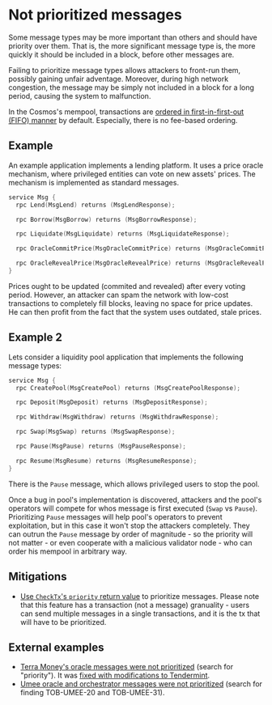 # Not prioritized messages

Some message types may be more important than others and should have priority over them. That is, the more significant message type is, the more quickly it should be included in a block, before other messages are.

Failing to prioritize message types allows attackers to front-run them, possibly gaining unfair adventage. Moreover, during high network congestion, the message may be simply not included in a block for a long period, causing the system to malfunction.

In the Cosmos's mempool, transactions are [ordered in first-in-first-out (FIFO) manner](https://github.com/tendermint/tendermint/blob/master/docs/architecture/adr-067-mempool-refactor.md#context) by default. Especially, there is no fee-based ordering.

## Example

An example application implements a lending platform. It uses a price oracle mechanism, where privileged entities can vote on new assets' prices. The mechanism is implemented as standard messages.

```go
service Msg {
  rpc Lend(MsgLend) returns (MsgLendResponse);

  rpc Borrow(MsgBorrow) returns (MsgBorrowResponse);

  rpc Liquidate(MsgLiquidate) returns (MsgLiquidateResponse);

  rpc OracleCommitPrice(MsgOracleCommitPrice) returns (MsgOracleCommitPriceResponse);

  rpc OracleRevealPrice(MsgOracleRevealPrice) returns (MsgOracleRevealPriceResponse);
}
```

Prices ought to be updated (commited and revealed) after every voting period. However, an attacker can spam the network with low-cost transactions to completely fill blocks, leaving no space for price updates. He can then profit from the fact that the system uses outdated, stale prices.

## Example 2

Lets consider a liquidity pool application that implements the following message types:

```go
service Msg {
  rpc CreatePool(MsgCreatePool) returns (MsgCreatePoolResponse);

  rpc Deposit(MsgDeposit) returns (MsgDepositResponse);

  rpc Withdraw(MsgWithdraw) returns (MsgWithdrawResponse);

  rpc Swap(MsgSwap) returns (MsgSwapResponse);

  rpc Pause(MsgPause) returns (MsgPauseResponse);

  rpc Resume(MsgResume) returns (MsgResumeResponse);
}
```

There is the `Pause` message, which allows privileged users to stop the pool.

Once a bug in pool's implementation is discovered, attackers and the pool's operators will compete for whos message is first executed (`Swap` vs `Pause`). Prioritizing `Pause` messages will help pool's operators to prevent exploitation, but in this case it won't stop the attackers completely. They can outrun the `Pause` message by order of magnitude - so the priority will not matter -  or even cooperate with a malicious validator node - who can order his mempool in arbitrary way.


## Mitigations

- [Use `CheckTx`'s `priority` return value](https://docs.tendermint.com/master/spec/abci/abci.html#checktx-2) to prioritize messages. Please note that this feature has a transaction (not a message) granuality - users can send multiple messages in a single transactions, and it is the tx that will have to be prioritized.

## External examples
- [Terra Money's oracle messages were not prioritized](https://cryptorisks.substack.com/p/ust-december-2021) (search for "priority"). It was [fixed with modifications to Tendermint](https://github.com/terra-money/tendermint/commit/6805b4866bdbd6933000eb0e761acbf15edd8ed6).
- [Umee oracle and orchestrator messages were not prioritized](https://github.com/trailofbits/publications/blob/master/reviews/Umee.pdf) (search for finding TOB-UMEE-20 and TOB-UMEE-31).
